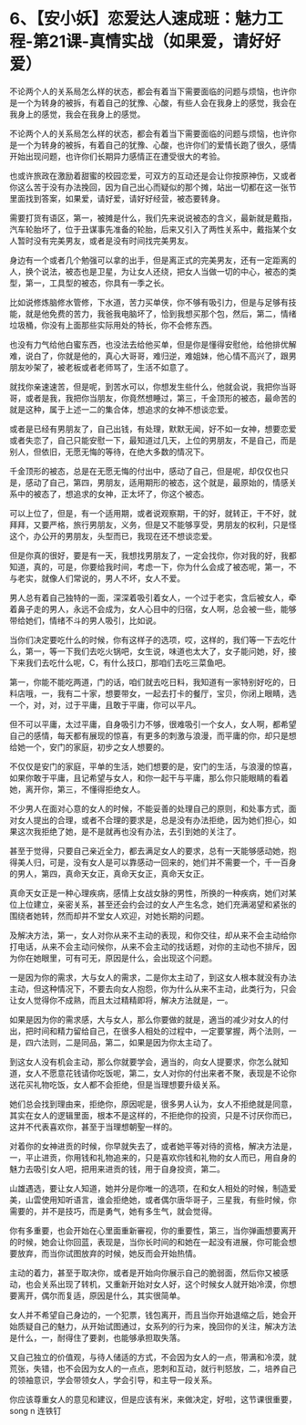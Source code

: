 # 6、【安小妖】恋爱达人速成班：魅力工程-第21课-真情实战（如果爱，请好好爱）

不论两个人的关系局怎么样的状态，都会有着当下需要面临的问题与烦恼，也许你是一个为转身的被拆，有着自己的犹豫、心酸，有些人会在我身上的感觉，我会在我身上的感觉，我会在我身上的感觉。

不论两个人的关系局怎么样的状态，都会有着当下需要面临的问题与烦恼，也许你是一个为转身的被拆，有着自己的犹豫、心酸，也许你们的爱情长跑了很久，感情开始出现问题，也许你们长期异力感情正在遭受很大的考验。

也或许旅政在激励着甜蜜的校园恋爱，可双方的互动还是会让你按原神伤，又或者你这么苦于没有办法挽回，因为自己出心而疑似的那个摊，站出一切都在这一张节里面找到答案，如果爱，请好爱，请好好经营，被态要转身。

需要打货有语区，第一，被摊是什么，我们先来说说被态的含义，最新就是戴指，汽车轮胎坏了，位于丑谋事先准备的轮胎，后来又引入了两性关系中，戴指某个女人暂时没有完美男友，或者是没有时间找完美男友。

身边有一个或者几个勉强可以拿的出手，但是离正式的完美男友，还有一定距离的人，换个说法，被态也是卫星，为让女人还绕，把女人当做一切的中心，被态的类型，第一，工具型的被态，你具有一季之长。

比如说修炼脑修水管修，下水道，苦力买单侠，你不够有吸引力，但是与足够有技能，就是他免费的苦力，我爸我电脑坏了，恰到我想买那个包，然后，第二，情绪垃圾桶，你没有上面那些实际用处的特长，你不会修东西。

也没有力气给他白蜜东西，也没法去给他买单，但是你是懂得安慰他，给他排优解难，说白了，你就是他的，真心大哥哥，难归逆，难姐妹，他心情不高兴了，跟男朋友吵架了，被老板或者老师骂了，生活不如意了。

就找你亲速速苦，但是呢，到苦水可以，你想发生些什么，他就会说，我把你当哥哥，或者是我，我把你当朋友，你竟然想睡过，第三，千金顶形的被态，最命苦的就是这种，属于上述一二的集合体，想追求的女神不想谈恋爱。

或者是已经有男朋友了，自己出钱，有处理，默默无闻，好不如一女神，想要恋爱或者失恋了，自己只能安慰一下，最知道过几天，上位的男朋友，不是自己，而是别人，但依旧，无愿无悔的等待，在绝大多数的情况下。

千金顶形的被态，总是在无愿无悔的付出中，感动了自己，但是呢，却仅仅也只是，感动了自己，第四，男朋友，适用期形的被态，这个就是，最原始的，情感关系中的被态了，想追求的女神，正太坏了，你这个被态。

可以上位了，但是，有一个适用期，或者说观察期，干的好，就转正，干不好，就拜拜，又要严格，旅行男朋友，义务，但是又不能够享受，男朋友的权利，只是怪这个，办公开的男朋友，头型而已，我现在还不想谈恋爱。

但是你真的很好，要是有一天，我想找男朋友了，一定会找你，你对我的好，我都知道，真的，可是，你要给我时间，考虑一下，你为什么会成了被态呢，第一，不与老实，就像人们常说的，男人不坏，女人不爱。

男人总有着自己独特的一面，深深着吸引着女人，一个过于老实，含后被女人，牵着鼻子走的男人，永远不会成为，女人心目中的归宿，女人啊，总会被一些，能够带给她们，情绪不斗的男人吸引，比如说。

当你们决定要吃什么的时候，你有这样子的选项，哎，这样的，我们等一下去吃什么，第一，等一下我们去吃火锅吧，女生说，味道也太大了，女子能问她，好，接下来我们去吃什么呢，C，有什么技口，那咱们去吃三菜鱼吧。

第一，你能不能吃两道，门的话，咱们就去吃日料，我知道有一家特别好吃的，日料店哦，一，我有二十家，想要带女，一起去打卡的餐厅，宝贝，你闭上眼睛，选一个，对，对，过于平庸，且敢于平庸，你可以平凡。

但不可以平庸，太过平庸，自身吸引力不够，很难吸引一个女人，女人啊，都希望自己的感情，每天都有展现的惊喜，有更多的刺激与浪漫，而平庸的你，却只是想给她一个，安门的家庭，初步之女人想要的。

不仅仅是安门的家庭，平单的生活，她们想要的是，安门的生活，与浪漫的惊喜，如果你敢于平庸，且记希望与女人，和你一起干与平庸，那么你只能眼睛的看着她，离开你，第三，不懂得拒绝女人。

不少男人在面对心意的女人的时候，不能妥善的处理自己的原则，和处事方式，面对女人提出的合理，或者不合理的要求是，总是没有办法拒绝，因为她们担心，如果这次我拒绝了她，是不是就再也没有办法，去引到她的关注了。

甚至于觉得，只要自己亲近全力，都去满足女人的要求，总有一天能够感动她，抱得美人归，可是，没有女人是可以靠感动一回来的，她们并不需要一个，千一百身的男人，第四，真命天女正，真命天女正，真命天女正。

真命天女正是一种心理疾病，感情上女战女脉的男性，所换的一种疾病，她们对某位上位建立，亲密关系，甚至还会约会过的女人产生名念，她们充满渴望和紧张的围绕者她转，然而却并不堂女人欢迎，对她长期的问题。

及解决方法，第一，女人对你从来不主动的表现，和你交往，却从来不会主动给你打电话，从来不会主动问候你，从来不会主动的找话题，对你的主动也不排斥，因为你在她眼里，可有可无，原因是什么，会出现这个问题。

一是因为你的需求，大与女人的需求，二是你太主动了，到这女人根本就没有办法主动，但这种情况下，不要去向女人抱怨，你为什么从来不主动，此类行为，只会让女人觉得你不成熟，而且太过精精即将，解决方法就是，一。

如果是因为你的需求感，大与女人，那么你要做的就是，適当的减少对女人的付出，把时间和精力留给自己，在很多人相处的过程中，一定要掌握，两个法则，一是，四六法则，二是同品，第二，如果是因为你太主动了。

到这女人没有机会主动，那么你就要学会，適当的，向女人提要求，你怎么就知道，女人不愿意花钱请你吃饭呢，第二，女人对你的付出来者不聚，表现是不论你送花买礼物吃饭，女人都不会拒绝，但是当理想要升级关系。

她们总会找到理由来，拒绝你，原因呢是，很多男人认为，女人不拒绝就是同意，其实在女人的逻辑里面，根本不是这样的，不拒绝你的投资，只是不讨厌你而已，这并不代表喜欢你，甚至于当理想朝聖一样的。

对着你的女神进贡的时候，你早就失去了，或者她平等对待的资格，解决方法是，一，平止进贡，你用钱和礼物追来的，只是喜欢你钱和礼物的女人而已，用自身的魅力去吸引女人吧，把用来进贡的钱，用于自身投资，第二。

山雄遇选，要让女人知道，她并分是你唯一的选项，在和女人相处的时候，制造爱美，山雲使用知听语言，谁会拒绝她，或者偶尔唐华哥子，三星我，有些时候，你需要的，并不是技巧，而是勇气，她有多生气，就会觉得。

你有多重要，也会开始在心里面重新審视，你的重要性，第三，当你弹画想要离开的时候，她会让你回蓝，表现是，当你长时间的和她在一起没有进展，你可能会想要放弃，而当你试图放弃的时候，她反而会开始热情。

主动的着力，甚至于取决你，或者是开始向你展示自己的脆弱面，然后你又被感动，也会关系出现了转机，又重新开始对女人好，这个时候女人就开始冷漠，你想要离开，偶尔而复适，原因是什么，其实很简单。

女人并不希望自己身边的，一个犯票，钱包离开，而且当你开始退缩之后，她会开始质疑自己的魅力，从开始试图通过，女系列的行为来，挽回你的关注，解决方法是什么，一，耐得住了要剥，也能够承担取失落。

又自己独立的价值观，与待人储适的方式，不会因为女人的一点，带满和冷漠，就荒张，失错，也不会因为女人的一点点，恩刺和互动，就行判怒放，二，培养自己的领袖意识，学会带领女人，学会引导，和主导一段关系。

你应该尊重女人的意见和建议，但是应该有米，来做决定，好啦，这节课很重要， song n 连铁钉